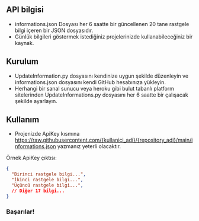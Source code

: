 ## API bilgisi

- informations.json Dosyası her 6 saatte bir güncellenen 20 tane rastgele bilgi içeren bir JSON dosyasıdır.
- Günlük bilgileri göstermek istediğiniz projelerinizde kullanabileceğiniz bir kaynak.

## Kurulum

- UpdateInformation.py dosyasını kendinize uygun şekilde düzenleyin ve informations.json dosyasını kendi GitHub hesabınıza yükleyin.
- Herhangi bir sanal sunucu veya heroku gibi bulut tabanlı platform sitelerinden UpdateInformations.py dosyasını her 6 saatte bir çalışacak şekilde ayarlayın. 

## Kullanım

- Projenizde ApiKey kısmına https://raw.githubusercontent.com/{kullanici_adi}/{repository_adi}/main/informations.json yazmanız yeterli olacaktır.

Örnek ApiKey çıktısı:
```json
{
  "Birinci rastgele bilgi...",
  "İkinci rastgele bilgi...",
  "Üçüncü rastgele bilgi...",
  // Diğer 17 bilgi...
}
```

### Başarılar!
